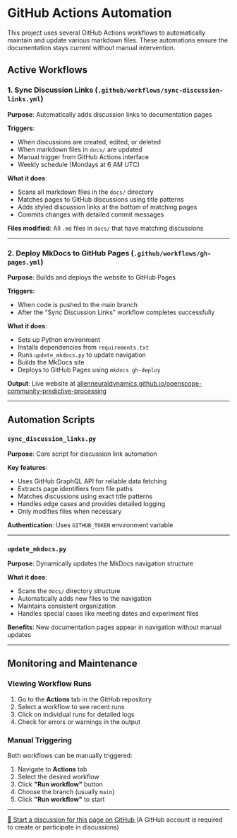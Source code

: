 # GitHub Actions Automation

This project uses several GitHub Actions workflows to automatically maintain and update various markdown files. These automations ensure the documentation stays current without manual intervention.

## Active Workflows

### 1. Sync Discussion Links (`.github/workflows/sync-discussion-links.yml`)

**Purpose**: Automatically adds discussion links to documentation pages

**Triggers**:

- When discussions are created, edited, or deleted
- When markdown files in `docs/` are updated
- Manual trigger from GitHub Actions interface
- Weekly schedule (Mondays at 6 AM UTC)

**What it does**:

- Scans all markdown files in the `docs/` directory
- Matches pages to GitHub discussions using title patterns
- Adds styled discussion links at the bottom of matching pages
- Commits changes with detailed commit messages

**Files modified**: All `.md` files in `docs/` that have matching discussions

---

### 2. Deploy MkDocs to GitHub Pages (`.github/workflows/gh-pages.yml`)

**Purpose**: Builds and deploys the website to GitHub Pages

**Triggers**:

- When code is pushed to the main branch
- After the "Sync Discussion Links" workflow completes successfully

**What it does**:

- Sets up Python environment
- Installs dependencies from `requirements.txt`
- Runs `update_mkdocs.py` to update navigation
- Builds the MkDocs site
- Deploys to GitHub Pages using `mkdocs gh-deploy`

**Output**: Live website at [allenneuraldynamics.github.io/openscope-community-predictive-processing](https://allenneuraldynamics.github.io/openscope-community-predictive-processing/)

---

## Automation Scripts

### `sync_discussion_links.py`

**Purpose**: Core script for discussion link automation

**Key features**:

- Uses GitHub GraphQL API for reliable data fetching
- Extracts page identifiers from file paths
- Matches discussions using exact title patterns
- Handles edge cases and provides detailed logging
- Only modifies files when necessary

**Authentication**: Uses `GITHUB_TOKEN` environment variable


---

### `update_mkdocs.py`

**Purpose**: Dynamically updates the MkDocs navigation structure

**What it does**:

- Scans the `docs/` directory structure
- Automatically adds new files to the navigation
- Maintains consistent organization
- Handles special cases like meeting dates and experiment files

**Benefits**: New documentation pages appear in navigation without manual updates

---

## Monitoring and Maintenance

### Viewing Workflow Runs

1. Go to the **Actions** tab in the GitHub repository
2. Select a workflow to see recent runs
3. Click on individual runs for detailed logs
4. Check for errors or warnings in the output

### Manual Triggering

Both workflows can be manually triggered:

1. Navigate to **Actions** tab
2. Select the desired workflow
3. Click **"Run workflow"** button
4. Choose the branch (usually `main`)
5. Click **"Run workflow"** to start

<!-- DISCUSSION_LINK_START -->
<div class="discussion-link">
    <hr>
    <p>
        <a href="https://github.com/allenneuraldynamics/openscope-community-predictive-processing/discussions/new?category=q-a&title=Discussion%3A%20github-actions-automation" target="_blank">
            💬 Start a discussion for this page on GitHub
        </a>
        <span class="note">(A GitHub account is required to create or participate in discussions)</span>
    </p>
</div>
<!-- DISCUSSION_LINK_END -->
